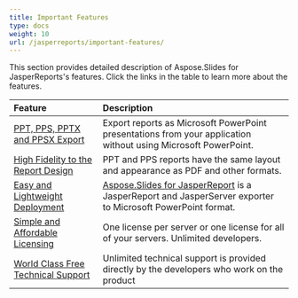 ```yaml
---
title: Important Features
type: docs
weight: 10
url: /jasperreports/important-features/
---
```


This section provides detailed description of Aspose.Slides for JasperReports's features. Click the links in the table to learn more about the features. 

|**Feature** |**Description** |
| :- | :- |
|[PPT, PPS, PPTX and PPSX Export]()|Export reports as Microsoft PowerPoint presentations from your application without using Microsoft PowerPoint. |
|[High Fidelity to the Report Design](/slides/jasperreports/high-fidelity-to-the-report-design/)|PPT and PPS reports have the same layout and appearance as PDF and other formats. |
|[Easy and Lightweight Deployment](/slides/jasperreports/easy-and-lightweight-deployment/)|[Aspose.Slides for JasperReport](http://jasperforge.org/sf/projects/jasperreports) is a JasperReport and JasperServer exporter to Microsoft PowerPoint format. |
|[Simple and Affordable Licensing](/slides/jasperreports/simple-and-affordable-licensing/)|One license per server or one license for all of your servers. Unlimited developers. |
|[World Class Free Technical Support](/slides/jasperreports/world-class-free-technical-support/)|Unlimited technical support is provided directly by the developers who work on the product |

